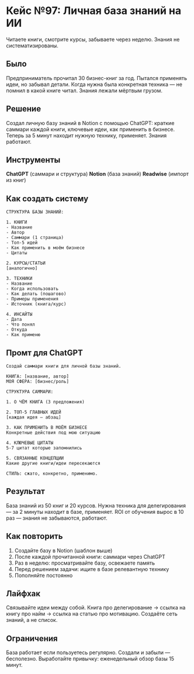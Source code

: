 # Кейс №97: Личная база знаний на ИИ

Читаете книги, смотрите курсы, забываете через неделю. Знания не систематизированы.

## Было

Предприниматель прочитал 30 бизнес-книг за год. Пытался применять идеи, но забывал детали. Когда нужна была конкретная техника — не помнил в какой книге читал. Знания лежали мёртвым грузом.

## Решение

Создал личную базу знаний в Notion с помощью ChatGPT: краткие саммари каждой книги, ключевые идеи, как применить в бизнесе. Теперь за 5 минут находит нужную технику, применяет. Знания работают.

## Инструменты

**ChatGPT** (саммари и структура)
**Notion** (база знаний)
**Readwise** (импорт из книг)

## Как создать систему

```
СТРУКТУРА БАЗЫ ЗНАНИЙ:

1. КНИГИ
- Название
- Автор
- Саммари (1 страница)
- Топ-5 идей
- Как применить в моём бизнесе
- Цитаты

2. КУРСЫ/СТАТЬИ
[аналогично]

3. ТЕХНИКИ
- Название
- Когда использовать
- Как делать (пошагово)
- Примеры применения
- Источник (книга/курс)

4. ИНСАЙТЫ
- Дата
- Что понял
- Откуда
- Как применю
```

## Промт для ChatGPT

```
Создай саммари книги для личной базы знаний.

КНИГА: [название, автор]
МОЯ СФЕРА: [бизнес/роль]

СТРУКТУРА САММАРИ:

1. О ЧЁМ КНИГА (3 предложения)

2. ТОП-5 ГЛАВНЫХ ИДЕЙ
[каждая идея — абзац]

3. КАК ПРИМЕНИТЬ В МОЁМ БИЗНЕСЕ
Конкретные действия под мою ситуацию

4. КЛЮЧЕВЫЕ ЦИТАТЫ
5-7 цитат которые запомнились

5. СВЯЗАННЫЕ КОНЦЕПЦИИ
Какие другие книги/идеи пересекаются

СТИЛЬ: сжато, конкретно, применимо.
```

## Результат

База знаний из 50 книг и 20 курсов. Нужна техника для делегирования — за 2 минуты находит в базе, применяет. ROI от обучения вырос в 10 раз — знания не забываются, работают.

## Как повторить

1. Создайте базу в Notion (шаблон выше)
2. После каждой прочитанной книги: саммари через ChatGPT
3. Раз в неделю: просматривайте базу, освежаете память
4. Перед решением задачи: ищите в базе релевантную технику
5. Пополняйте постоянно

## Лайфхак

Связывайте идеи между собой. Книга про делегирование → ссылка на книгу про найм → ссылка на статью про мотивацию. Создаёте сеть знаний, а не список.

## Ограничения

База работает если пользуетесь регулярно. Создали и забыли — бесполезно. Выработайте привычку: еженедельный обзор базы 15 минут.

